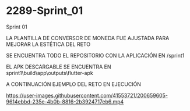 # 2289-Sprint_01
Sprint 01

LA PLANTILLA DE CONVERSOR DE MONEDA FUE AJUSTADA PARA MEJORAR LA ESTÉTICA DEL RETO

SE ENCUENTRA TODO EL REPOSITORIO CON LA APLICACIÓN EN /sprint1

EL APK DESCARGABLE SE ENCUENTRA EN sprint1\build\app\outputs\flutter-apk

A CONTINUACIÓN EJEMPLO DEL RETO EN EJECUCIÓN

https://user-images.githubusercontent.com/41553721/200659605-9614ebbd-235e-4b0b-8816-2b3924717eb6.mp4





